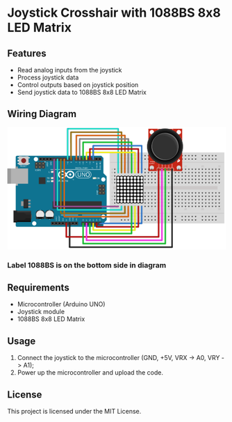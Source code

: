 # Joystick Crosshair with 1088BS 8x8 LED Matrix

## Features

-   Read analog inputs from the joystick
-   Process joystick data
-   Control outputs based on joystick position
-   Send joystick data to 1088BS 8x8 LED Matrix

## Wiring Diagram

![Wiring Diagram](joystick-matrix.png)

### Label 1088BS is on the bottom side in diagram

## Requirements

-   Microcontroller (Arduino UNO)
-   Joystick module
-   1088BS 8x8 LED Matrix

## Usage

1. Connect the joystick to the microcontroller (GND, +5V, VRX -> A0, VRY -> A1);
2. Power up the microcontroller and upload the code.

## License

This project is licensed under the MIT License.
